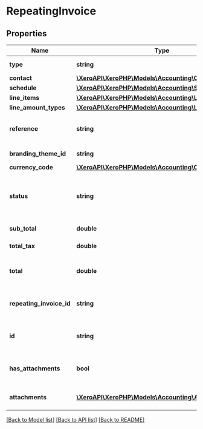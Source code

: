 # RepeatingInvoice

## Properties
Name | Type | Description | Notes
------------ | ------------- | ------------- | -------------
**type** | **string** | See Invoice Types | [optional] 
**contact** | [**\XeroAPI\XeroPHP\Models\Accounting\Contact**](Contact.md) |  | [optional] 
**schedule** | [**\XeroAPI\XeroPHP\Models\Accounting\Schedule**](Schedule.md) |  | [optional] 
**line_items** | [**\XeroAPI\XeroPHP\Models\Accounting\LineItem[]**](LineItem.md) | See LineItems | [optional] 
**line_amount_types** | [**\XeroAPI\XeroPHP\Models\Accounting\LineAmountTypes**](LineAmountTypes.md) |  | [optional] 
**reference** | **string** | ACCREC only – additional reference number | [optional] 
**branding_theme_id** | **string** | See BrandingThemes | [optional] 
**currency_code** | [**\XeroAPI\XeroPHP\Models\Accounting\CurrencyCode**](CurrencyCode.md) |  | [optional] 
**status** | **string** | One of the following - DRAFT or AUTHORISED – See Invoice Status Codes | [optional] 
**sub_total** | **double** | Total of invoice excluding taxes | [optional] 
**total_tax** | **double** | Total tax on invoice | [optional] 
**total** | **double** | Total of Invoice tax inclusive (i.e. SubTotal + TotalTax) | [optional] 
**repeating_invoice_id** | **string** | Xero generated unique identifier for repeating invoice template | [optional] 
**id** | **string** | Xero generated unique identifier for repeating invoice template | [optional] 
**has_attachments** | **bool** | boolean to indicate if an invoice has an attachment | [optional] 
**attachments** | [**\XeroAPI\XeroPHP\Models\Accounting\Attachment[]**](Attachment.md) | Displays array of attachments from the API | [optional] 

[[Back to Model list]](../README.md#documentation-for-models) [[Back to API list]](../README.md#documentation-for-api-endpoints) [[Back to README]](../README.md)


